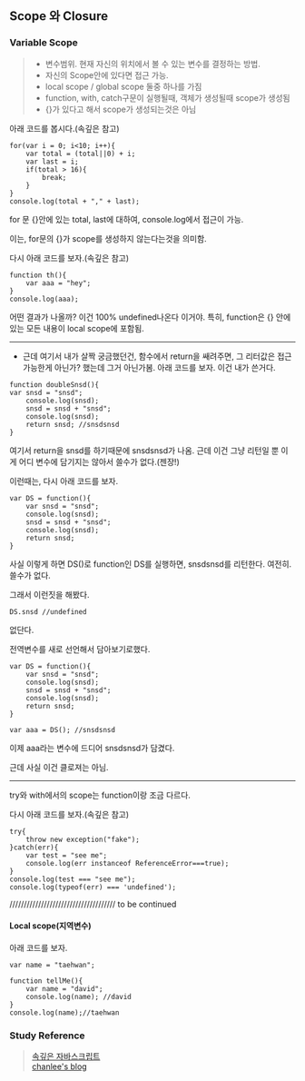 ## Scope 와 Closure

### Variable Scope
 > - 변수범위. 현재 자신의 위치에서 볼 수 있는 변수를 결정하는 방법.
 > - 자신의 Scope안에 있다면 접근 가능.
 > - local scope / global scope 둘중 하나를 가짐
 > - function, with, catch구문이 실행될때, 객체가 생성될때 scope가 생성됨
 > - {}가 있다고 해서 scope가 생성되는것은 아님
 
 아래 코드를 봅시다.(속깊은 참고)
 ```
 for(var i = 0; i<10; i++){
     var total = (total||0) + i;
     var last = i;
     if(total > 16){
         break;
     }
 }
 console.log(total + "," + last);
 ```

for 문 {}안에 있는 total, last에 대하여,
console.log에서 접근이 가능.

이는, for문의 {}가 scope를 생성하지 않는다는것을 의미함.

다시 아래 코드를 보자.(속깊은 참고)
```
function th(){
    var aaa = "hey";
}
console.log(aaa);
```

어떤 결과가 나올까?
이건 100% undefined나온다 이거야.
특히, function은 {} 안에 있는 모든 내용이 local scope에 포함됨.

-------
* 근데 여기서 내가 살짝 궁금했던건, 함수에서 return을 쌔려주면, 그 리터값은 접근 가능한게 아닌가? 했는데 그거 아닌가봄. 아래 코드를 보자. 이건 내가 쓴거다.

```
function doubleSnsd(){
var snsd = "snsd";
    console.log(snsd);
    snsd = snsd + "snsd";
    console.log(snsd);
    return snsd; //snsdsnsd
}
```
여기서 return을 snsd를 하기때문에 snsdsnsd가 나옴.
근데 이건 그냥 리턴일 뿐 이게 어디 변수에 담기지는 않아서 쓸수가 없다.(젠장!)

이런때는, 다시 아래 코드를 보자.
```
var DS = function(){
    var snsd = "snsd";
    console.log(snsd);
    snsd = snsd + "snsd";
    console.log(snsd);
    return snsd;
}
```

사실 이렇게 하면 DS()로 function인 DS를 실행하면,
snsdsnsd를 리턴한다. 여전히. 쓸수가 없다.

그래서 이런짓을 해봤다.
```
DS.snsd //undefined
```
없단다.

전역변수를 새로 선언해서 담아보기로했다.
```
var DS = function(){
    var snsd = "snsd";
    console.log(snsd);
    snsd = snsd + "snsd";
    console.log(snsd);
    return snsd;
}

var aaa = DS(); //snsdsnsd
```

이제 aaa라는 변수에 드디어 snsdsnsd가 담겼다.

근데 사실 이건 클로져는 아님.

---------

try와 with에서의 scope는 function이랑 조금 다르다.

다시 아래 코드를 보자.(속깊은 참고)
```
try{
    throw new exception("fake");
}catch(err){
    var test = "see me";
    console.log(err instanceof ReferenceError===true);
}
console.log(test === "see me");
console.log(typeof(err) === 'undefined');
```

/////////////////////////////////////
to be continued



#### Local scope(지역변수)

아래 코드를 보자.
```
var name = "taehwan";

function tellMe(){
    var name = "david";
    console.log(name); //david
}
console.log(name);//taehwan
```


### Study Reference
 > [속깊은 자바스크립트](http://unikys.tistory.com/295)    
 > [chanlee's blog](http://chanlee.github.io/2013/12/10/understand-javascript-closure/)